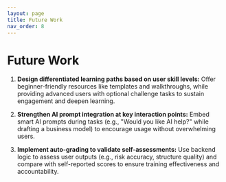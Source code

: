```yaml
---
layout: page
title: Future Work
nav_order: 8
---
```


# Future Work
1. **Design differentiated learning paths based on user skill levels:**
Offer beginner-friendly resources like templates and walkthroughs, while providing advanced users with optional challenge tasks to sustain engagement and deepen learning.

2. **Strengthen AI prompt integration at key interaction points:**
Embed smart AI prompts during tasks (e.g., "Would you like AI help?" while drafting a business model) to encourage usage without overwhelming users.

3. **Implement auto-grading to validate self-assessments:**
Use backend logic to assess user outputs (e.g., risk accuracy, structure quality) and compare with self-reported scores to ensure training effectiveness and accountability.

